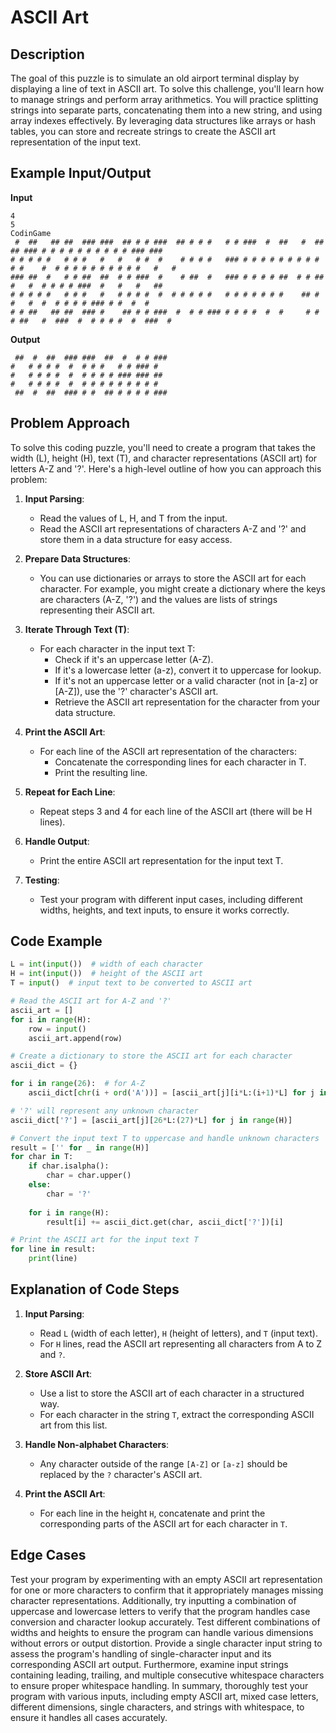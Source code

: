 # ASCII Art

## Description

The goal of this puzzle is to simulate an old airport terminal display by displaying a line of text in ASCII art. To solve this challenge, you'll learn how to manage strings and perform array arithmetics. You will practice splitting strings into separate parts, concatenating them into a new string, and using array indexes effectively. By leveraging data structures like arrays or hash tables, you can store and recreate strings to create the ASCII art representation of the input text.

## Example Input/Output

**Input**

```
4
5
CodinGame
 #  ##   ## ##  ### ###  ## # # ###  ## # # #   # # ###  #  ##   #  ##   ## ### # # # # # # # # # # ### ### 
# # # # #   # # #   #   #   # #  #    # # # #   ### # # # # # # # # # # #    #  # # # # # # # # # #   #   # 
### ##  #   # # ##  ##  # # ###  #    # ##  #   ### # # # # ##  # # ##   #   #  # # # # ###  #   #   #   ## 
# # # # #   # # #   #   # # # #  #  # # # # #   # # # # # # #    ## # #   #  #  # # # # ### # #  #  #       
# # ##   ## ##  ### #    ## # # ###  #  # # ### # # # #  #  #     # # # ##   #  ###  #  # # # #  #  ###  #  

```

**Output**

```
 ##  #  ##  ### ###  ##  #  # # ### 
#   # # # #  #  # # #   # # ### #   
#   # # # #  #  # # # # ### ### ##  
#   # # # #  #  # # # # # # # # #   
 ##  #  ##  ### # #  ## # # # # ### 
```

## Problem Approach

To solve this coding puzzle, you'll need to create a program that takes the width (L), height (H), text (T), and character representations (ASCII art) for letters A-Z and '?'. Here's a high-level outline of how you can approach this problem:

1. **Input Parsing**:
   - Read the values of L, H, and T from the input.
   - Read the ASCII art representations of characters A-Z and '?' and store them in a data structure for easy access.

2. **Prepare Data Structures**:
   - You can use dictionaries or arrays to store the ASCII art for each character. For example, you might create a dictionary where the keys are characters (A-Z, '?') and the values are lists of strings representing their ASCII art.

3. **Iterate Through Text (T)**:
   - For each character in the input text T:
     - Check if it's an uppercase letter (A-Z).
     - If it's a lowercase letter (a-z), convert it to uppercase for lookup.
     - If it's not an uppercase letter or a valid character (not in [a-z] or [A-Z]), use the '?' character's ASCII art.
     - Retrieve the ASCII art representation for the character from your data structure.

4. **Print the ASCII Art**:
   - For each line of the ASCII art representation of the characters:
     - Concatenate the corresponding lines for each character in T.
     - Print the resulting line.

5. **Repeat for Each Line**:
   - Repeat steps 3 and 4 for each line of the ASCII art (there will be H lines).

6. **Handle Output**:
   - Print the entire ASCII art representation for the input text T.

7. **Testing**:
   - Test your program with different input cases, including different widths, heights, and text inputs, to ensure it works correctly.

## Code Example

```python
L = int(input())  # width of each character
H = int(input())  # height of the ASCII art
T = input()  # input text to be converted to ASCII art

# Read the ASCII art for A-Z and '?'
ascii_art = []
for i in range(H):
    row = input()
    ascii_art.append(row)

# Create a dictionary to store the ASCII art for each character
ascii_dict = {}

for i in range(26):  # for A-Z
    ascii_dict[chr(i + ord('A'))] = [ascii_art[j][i*L:(i+1)*L] for j in range(H)]

# '?' will represent any unknown character
ascii_dict['?'] = [ascii_art[j][26*L:(27)*L] for j in range(H)]

# Convert the input text T to uppercase and handle unknown characters
result = ['' for _ in range(H)]
for char in T:
    if char.isalpha():
        char = char.upper()
    else:
        char = '?'
    
    for i in range(H):
        result[i] += ascii_dict.get(char, ascii_dict['?'])[i]

# Print the ASCII art for the input text T
for line in result:
    print(line)

```

## Explanation of Code Steps

1. **Input Parsing**:
   - Read `L` (width of each letter), `H` (height of letters), and `T` (input text).
   - For `H` lines, read the ASCII art representing all characters from A to Z and `?`.

2. **Store ASCII Art**:
   - Use a list to store the ASCII art of each character in a structured way.
   - For each character in the string `T`, extract the corresponding ASCII art from this list.

3. **Handle Non-alphabet Characters**:
   - Any character outside of the range `[A-Z]` or `[a-z]` should be replaced by the `?` character's ASCII art.

4. **Print the ASCII Art**:
   - For each line in the height `H`, concatenate and print the corresponding parts of the ASCII art for each character in `T`.

## Edge Cases

Test your program by experimenting with an empty ASCII art representation for one or more characters to confirm that it appropriately manages missing character representations. Additionally, try inputting a combination of uppercase and lowercase letters to verify that the program handles case conversion and character lookup accurately. Test different combinations of widths and heights to ensure the program can handle various dimensions without errors or output distortion. Provide a single character input string to assess the program's handling of single-character input and its corresponding ASCII art output. Furthermore, examine input strings containing leading, trailing, and multiple consecutive whitespace characters to ensure proper whitespace handling. In summary, thoroughly test your program with various inputs, including empty ASCII art, mixed case letters, different dimensions, single characters, and strings with whitespace, to ensure it handles all cases accurately.
